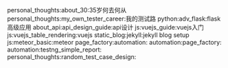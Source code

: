 personal_thoughts:about_30:35岁何去何从
personal_thoughts:my_own_tester_career:我的测试路
python:adv_flask:flask 高级应用
about_api:api_design_guide:api设计
js:vuejs_guide:vuejs入门
js:vuejs_table_rendering:vuejs
static_blog:jekyll:jekyll blog setup
js:meteor_basic:meteor
page_factory:automation:
automation:page_factory:
automation:testng_simple_report:
personal_thoughts:random_test_case_design:

